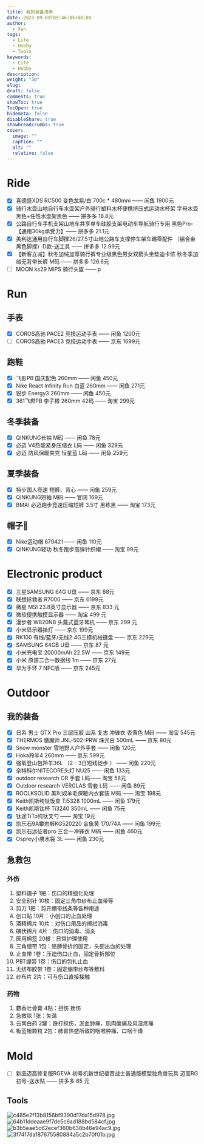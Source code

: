 ```yaml
---
title: 我的装备清单
date: 2023-09-09T09:46:05+08:00
author:
  - Xan
tags:
  - Life
  - Hobby
  - Tools
keywords:
  - Life
  - Hobby
description: 
weight: "30"
slug: 
draft: false
comments: true
showToc: true
TocOpen: true
hidemeta: false
disableShare: true
showbreadcrumbs: true
cover:
  image: ""
  caption: ""
  alt: ""
  relative: false
---
```




# Ride
+ [x] 喜德盛XDS RC500 变色龙紫/白 700c * 480mm —— 闲鱼 1900元
+ [x] 骑行水壶山地自行车水壶架户外骑行塑料水杯便携挤压式运动水杯架 字母水壶黑色+任性水壶架黑色 —— 拼多多 18.8元
+ [x] 公路自行车手机支架山地车共享单车硅胶支架电动车导航骑行专用 黑色Pro-【通用30kg承受力】—— 拼多多 21.1元
+ [x] 美利达通用自行车脚撑26/27.5寸山地公路车支撑停车架车踢零配件 （铝合金黑色脚撑）D款-送工具 —— 拼多多 12.99元
+ [x] 【新客立减】秋冬加绒加厚骑行裤专业级黑色男女双箭头坐垫迪卡侬 秋冬季加绒无背带长裤 M码 —— 拼多多 126.6元
+ [ ] MOON ks29 MIPS 骑行头盔 —— p

# Run 
## 手表
+ [x] COROS高驰 PACE2 竞技运动手表 —— 闲鱼 1200元 
+ [ ] COROS高驰 PACE3 竞技运动手表 —— 京东 1699元
## 跑鞋
+ [x] 飞影PB 国庆配色 260mm —— 闲鱼 450元
+ [x] Nike React Infinity Run 白蓝 260mm —— 闲鱼 271元
+ [x] 锐步 Energy3 260mm —— 闲鱼 450元
+ [x] 361飞燃PB 李子橙 260mm 42码 —— 淘宝 299元
## 冬季装备
+ [x] QINKUNG长袖 M码 —— 闲鱼 78元 
+ [x] 必迈 V4热能紧身压缩衣 L码 —— 闲鱼 329元 
+ [x] 必迈 防风保暖夹克 恒星蓝 L码 —— 闲鱼  259元
## 夏季装备
+ [x] 特步国人竞速 短裤、背心 —— 闲鱼 259元
+ [x] QINKUNG短袖 M码 —— 官网 169元
+ [x] BMAI 必迈跑步竞速压缩短裤 3.5寸 黑练黑 —— 淘宝 173元
## 帽子🧢
+ [x] Nike运动帽 679421 —— 闲鱼 110元
+ [x] QINKUNG轻功 秋冬跑步高弹针织帽 —— 淘宝 99元

# Electronic product
+ [x] 三星SAMSUNG 64G U盘 —— 京东 88元
+ [x] 联想拯救者 R7000 —— 京东 6199元
+ [x] 微星 MSI 23.8英寸显示器 —— 京东 833 元
+ [x] 微软便携触摸显示器 —— 淘宝 499 元
+ [x] 漫步者 W820NB 头戴式蓝牙耳机 —— 京东 299 元
+ [x] 小米显示器挂灯 —— 京东 199元
+ [x] RK100 有线/蓝牙/无线2.4G三模机械键盘 —— 京东 229元
+ [x] SAMSUNG 64GB U盘 —— 京东 87 元
+ [x] 小米充电宝 20000mAh 22.5W —— 京东 149元
+ [x] 小米 原装二合一数据线 1m —— 京东 27元
+ [x] 华为手环 7 NFC版 —— 京东 245元

# Outdoor
## 我的装备
+ [x] 日系 男士 GTX Pro 三层压胶 山系 复古 冲锋衣 杏黄色 M码 —— 淘宝 545元
+ [x] THERMOS 膳魔师 JNL-502-PRW 珠光白 500mL —— 京东 80元
+ [x] Snow monster 雪地野人户外手套 —— 闲鱼 120元
+ [x] Hoka羚羊4 260mm  —— 京东 599元
+ [x] 强氧登山包羚羊36L （2 - 3日短线徒步 ） —— 闲鱼 220元
+ [x] 奈特科尔NITECORE头灯 NU25 —— 闲鱼 133元
+ [x] outdoor research OR 手套 L码—— 淘宝 58元
+ [x] Outdoor research VERGLAS 雪套 L码 —— 闲鱼 89元
+ [x] ROCLKSOLID 美利奴羊毛保暖内衣套装 M码 —— 淘宝 198元
+ [x] Keith凯斯纯钛饭盒 Ti5328 1000mL —— 闲鱼 179元
+ [x] Keith凯斯钛杯 Ti3240 350mL —— 闲鱼 75元
+ [x] 钛途TiTo纯钛叉勺 —— 淘宝 19元
+ [x] 凯乐石9A攀岩裤KG520220 金鱼黄 170/74A —— 闲鱼 199元
+ [x] 凯乐石远征者pro 三合一冲锋衣 M码 —— 闲鱼 460元
+ [x] Osprey小鹰水袋 3L —— 闲鱼 230元

## 急救包
### 外伤
1. 塑料镊子 1把：伤口的精细化处理
2. 安全别针 10枚：固定三角巾纱布止血带等
3. 剪刀 1把：剪开绷带线条等各种用途
4. 创口贴 10片：小创口的止血处理
5. 酒精棉片 10片：对伤口用品的擦拭消毒
6. 碘伏棉片 4片：伤口的消毒、消炎
7. 医用棉签 20根：日常护理使用
8. 三角绷带 1包：胳膊骨折的固定，头部出血的处理
9. 止血带 1卷：压迫伤口止血，固定骨折部位
10. PBT绷带 1卷：伤口的包扎止血
11. 无纺布胶带 1卷：固定绷带纱布等敷料
12. 纱布片 2片：可与伤口直接接触
### 药物
1. 麝香壮骨膏 4贴：扭伤 挫伤
2. 急救毯 1张：失温
3. 云南白药 2罐：跌打损伤，淤血肿痛，肌肉酸痛及风湿疼痛
4. 板蓝根颗粒 2包：肺胃热盛所致的咽喉肿痛、口咽干燥

# Mold
+ [ ] 新品迈高修复版RGEVA 初号机新世纪福音战士普通版模型独角兽玩具 迈高RG初号-送水贴 —— 拼多多 65 元

## Tools 
![c485e2f13b8156bf9390d17da15d978.jpg](https://bu.dusays.com/2024/01/02/659418e812abe.jpg)
![64b11ddeaae9f7de5c6ad188bd584cf.jpg](https://bu.dusays.com/2024/01/02/659418fe0ba27.jpg)
![b3b5eae5c62ecef360b638b46e94ac9.jpg](https://bu.dusays.com/2024/01/02/65941906292cc.jpg)
![3f7417da187675580884a5c2b70f01b.jpg](https://bu.dusays.com/2024/01/02/659419143bad6.jpg)
